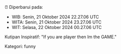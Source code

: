 ⏰ Diperbarui pada:
- WIB: Senin, 21 Oktober 2024 22.27.06 UTC
- WITA: Senin, 21 Oktober 2024 23.27.06 UTC
- WIT: Selasa, 22 Oktober 2024 00.27.06 UTC

Kutipan Inspiratif:
"If you are player then Im the GAME."


Kategori: funny

